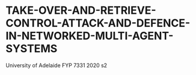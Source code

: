 # TAKE-OVER-AND-RETRIEVE-CONTROL-ATTACK-AND-DEFENCE-IN-NETWORKED-MULTI-AGENT-SYSTEMS
University of Adelaide FYP 7331 2020 s2
